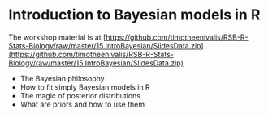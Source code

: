 # Introduction to Bayesian models in R

The workshop material is at [https://github.com/timotheenivalis/RSB-R-Stats-Biology/raw/master/15.IntroBayesian/SlidesData.zip](https://github.com/timotheenivalis/RSB-R-Stats-Biology/raw/master/15.IntroBayesian/SlidesData.zip)


* The Bayesian philosophy
* How to fit simply Bayesian models in R
* The magic of posterior distributions
* What are priors and how to use them


